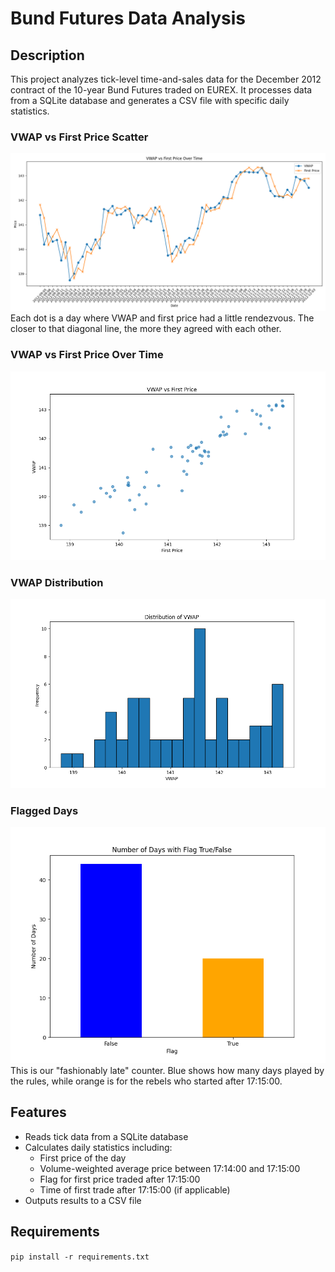 # Bund Futures Data Analysis

## Description
This project analyzes tick-level time-and-sales data for the December 2012 contract of the 10-year Bund Futures traded on EUREX. It processes data from a SQLite database and generates a CSV file with specific daily statistics.


### VWAP vs First Price Scatter
![VWAP vs First Price Scatter](output/plot_vwap_vs_first_price.png)
Each dot is a day where VWAP and first price had a little rendezvous. The closer to that diagonal line, the more they agreed with each other.

### VWAP vs First Price Over Time
![VWAP vs First Price](output/VWAP_vs_first_price.png)

### VWAP Distribution
![VWAP Histogram](output/VWAP_histogram.png)

### Flagged Days
![Flagged Days Plot](output/Flagged_days_plot.png)
<br>This is our "fashionably late" counter. Blue shows how many days played by the rules, while orange is for the rebels who started after 17:15:00.

## Features
- Reads tick data from a SQLite database
- Calculates daily statistics including:
  - First price of the day
  - Volume-weighted average price between 17:14:00 and 17:15:00
  - Flag for first price traded after 17:15:00
  - Time of first trade after 17:15:00 (if applicable)
- Outputs results to a CSV file

## Requirements
`pip install -r requirements.txt`
